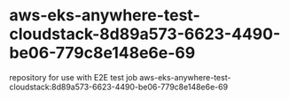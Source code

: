 # aws-eks-anywhere-test-cloudstack-8d89a573-6623-4490-be06-779c8e148e6e-69
repository for use with E2E test job aws-eks-anywhere-test-cloudstack:8d89a573-6623-4490-be06-779c8e148e6e-69
